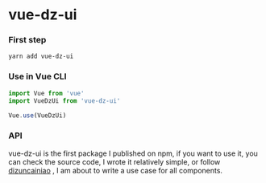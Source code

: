 # vue-dz-ui

### First step
```
yarn add vue-dz-ui
```

### Use in Vue CLI
```javascript
import Vue from 'vue'
import VueDzUi from 'vue-dz-ui'

Vue.use(VueDzUi)
```

### API

vue-dz-ui is the first package I published on npm, if you want to use it, you can check the source code, I wrote it relatively simple, or follow [dizuncainiao](https://blog.csdn.net/dizuncainiao) , I am about to write a use case for all components.
